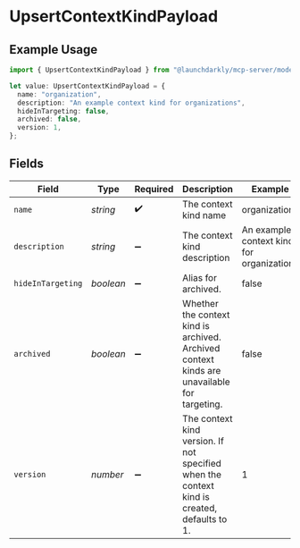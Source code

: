 # UpsertContextKindPayload

## Example Usage

```typescript
import { UpsertContextKindPayload } from "@launchdarkly/mcp-server/models/components";

let value: UpsertContextKindPayload = {
  name: "organization",
  description: "An example context kind for organizations",
  hideInTargeting: false,
  archived: false,
  version: 1,
};
```

## Fields

| Field                                                                                       | Type                                                                                        | Required                                                                                    | Description                                                                                 | Example                                                                                     |
| ------------------------------------------------------------------------------------------- | ------------------------------------------------------------------------------------------- | ------------------------------------------------------------------------------------------- | ------------------------------------------------------------------------------------------- | ------------------------------------------------------------------------------------------- |
| `name`                                                                                      | *string*                                                                                    | :heavy_check_mark:                                                                          | The context kind name                                                                       | organization                                                                                |
| `description`                                                                               | *string*                                                                                    | :heavy_minus_sign:                                                                          | The context kind description                                                                | An example context kind for organizations                                                   |
| `hideInTargeting`                                                                           | *boolean*                                                                                   | :heavy_minus_sign:                                                                          | Alias for archived.                                                                         | false                                                                                       |
| `archived`                                                                                  | *boolean*                                                                                   | :heavy_minus_sign:                                                                          | Whether the context kind is archived. Archived context kinds are unavailable for targeting. | false                                                                                       |
| `version`                                                                                   | *number*                                                                                    | :heavy_minus_sign:                                                                          | The context kind version. If not specified when the context kind is created, defaults to 1. | 1                                                                                           |